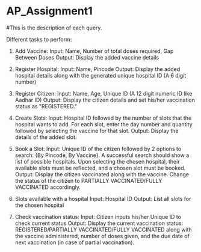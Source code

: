# AP_Assignment1
#This is the description of each query.

Different tasks to perform:
1. Add Vaccine:
Input: Name, Number of total doses required, Gap Between Doses
Output: Display the added vaccine details
2. Register Hospital:
Input: Name, Pincode
Output: Display the added hospital details along with the generated unique hospital
ID (A 6 digit number)
3. Register Citizen:
Input: Name, Age, Unique ID (A 12 digit numeric ID like Aadhar ID)
Output: Display the citizen details and set his/her vaccination status as
"REGISTERED."
4. Create Slots:
Input: Hospital ID followed by the number of slots that the hospital wants to add. For
each slot, enter the day number and quantity followed by selecting the vaccine for
that slot.
Output: Display the details of the added slot.
5. Book a Slot:
Input: Unique ID of the citizen followed by 2 options to search: {By Pincode, By
Vaccine}. A successful search should show a list of possible hospitals. Upon selecting
the chosen hospital, their available slots must be reflected, and a chosen slot must be
booked.
Output: Display the citizen vaccinated along with the vaccine. Change the status of
the citizen to PARTIALLY VACCINATED/FULLY VACCINATED accordingly.
6. Slots available with a hospital
Input: Hospital ID
Output: List all slots for the chosen hospital

7. Check vaccination status:
Input: Citizen inputs his/her Unique ID to check current status
Output: Display the current vaccination status: REGISTERED/PARTIALLY
VACCINATED/FULLY VACCINATED along with the vaccine administered, number of
doses given, and the due date of next vaccination (in case of partial vaccination).
